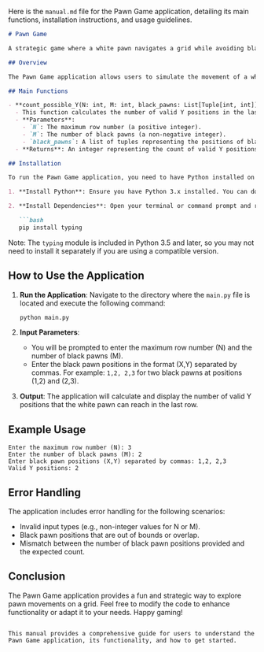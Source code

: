 Here is the `manual.md` file for the Pawn Game application, detailing its main functions, installation instructions, and usage guidelines.

```markdown
# Pawn Game

A strategic game where a white pawn navigates a grid while avoiding black pawns.

## Overview

The Pawn Game application allows users to simulate the movement of a white pawn on a grid while avoiding black pawns. The objective is to determine how many valid positions the white pawn can reach in the last row of the grid after applying the movement rules.

## Main Functions

- **count_possible_Y(N: int, M: int, black_pawns: List[Tuple[int, int]]) -> int**: 
  - This function calculates the number of valid Y positions in the last row (2N, Y) that can be reached by the white pawn.
  - **Parameters**:
    - `N`: The maximum row number (a positive integer).
    - `M`: The number of black pawns (a non-negative integer).
    - `black_pawns`: A list of tuples representing the positions of black pawns on the grid.
  - **Returns**: An integer representing the count of valid Y positions.

## Installation

To run the Pawn Game application, you need to have Python installed on your machine. Follow these steps to set up the environment:

1. **Install Python**: Ensure you have Python 3.x installed. You can download it from [python.org](https://www.python.org/downloads/).

2. **Install Dependencies**: Open your terminal or command prompt and run the following command to install the required dependencies:

   ```bash
   pip install typing
   ```

   Note: The `typing` module is included in Python 3.5 and later, so you may not need to install it separately if you are using a compatible version.

## How to Use the Application

1. **Run the Application**: Navigate to the directory where the `main.py` file is located and execute the following command:

   ```bash
   python main.py
   ```

2. **Input Parameters**:
   - You will be prompted to enter the maximum row number (N) and the number of black pawns (M).
   - Enter the black pawn positions in the format (X,Y) separated by commas. For example: `1,2, 2,3` for two black pawns at positions (1,2) and (2,3).

3. **Output**: The application will calculate and display the number of valid Y positions that the white pawn can reach in the last row.

## Example Usage

```
Enter the maximum row number (N): 3
Enter the number of black pawns (M): 2
Enter black pawn positions (X,Y) separated by commas: 1,2, 2,3
Valid Y positions: 2
```

## Error Handling

The application includes error handling for the following scenarios:
- Invalid input types (e.g., non-integer values for N or M).
- Black pawn positions that are out of bounds or overlap.
- Mismatch between the number of black pawn positions provided and the expected count.

## Conclusion

The Pawn Game application provides a fun and strategic way to explore pawn movements on a grid. Feel free to modify the code to enhance functionality or adapt it to your needs. Happy gaming!
```

This manual provides a comprehensive guide for users to understand the Pawn Game application, its functionality, and how to get started.